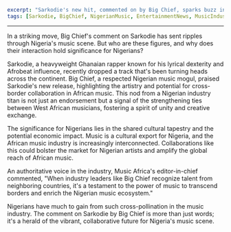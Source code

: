 ```yaml
excerpt: "Sarkodie's new hit, commented on by Big Chief, sparks buzz in Nigeria's music scene. Discover why it's making waves!"
tags: [Sarkodie, BigChief, NigerianMusic, EntertainmentNews, MusicIndustry]
```

---

In a striking move, Big Chief's comment on Sarkodie has sent ripples through Nigeria's music scene. But who are these figures, and why does their interaction hold significance for Nigerians?

Sarkodie, a heavyweight Ghanaian rapper known for his lyrical dexterity and Afrobeat influence, recently dropped a track that's been turning heads across the continent. Big Chief, a respected Nigerian music mogul, praised Sarkodie's new release, highlighting the artistry and potential for cross-border collaboration in African music. This nod from a Nigerian industry titan is not just an endorsement but a signal of the strengthening ties between West African musicians, fostering a spirit of unity and creative exchange.

The significance for Nigerians lies in the shared cultural tapestry and the potential economic impact. Music is a cultural export for Nigeria, and the African music industry is increasingly interconnected. Collaborations like this could bolster the market for Nigerian artists and amplify the global reach of African music.

An authoritative voice in the industry, Music Africa's editor-in-chief commented, "When industry leaders like Big Chief recognize talent from neighboring countries, it's a testament to the power of music to transcend borders and enrich the Nigerian music ecosystem."

Nigerians have much to gain from such cross-pollination in the music industry. The comment on Sarkodie by Big Chief is more than just words; it's a herald of the vibrant, collaborative future for Nigeria's music scene.